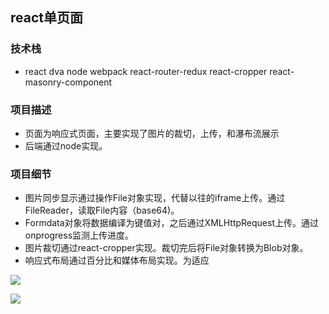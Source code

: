 ## react单页面
### 技术栈
+ react dva node webpack react-router-redux react-cropper react-masonry-component
### 项目描述
+ 页面为响应式页面，主要实现了图片的裁切，上传，和瀑布流展示
+ 后端通过node实现。
### 项目细节
+ 图片同步显示通过操作File对象实现，代替以往的iframe上传。通过FileReader，读取File内容（base64)。
+ Formdata对象将数据编译为键值对，之后通过XMLHttpRequest上传。通过onprogress监测上传进度。
+ 图片裁切通过react-cropper实现。裁切完后将File对象转换为Blob对象。
+ 响应式布局通过百分比和媒体布局实现。为适应

![](https://github.com/LKCCY/reactpro-one/blob/master/images/m1.gif)

![](https://github.com/LKCCY/reactpro-one/blob/master/images/m2.gif)
